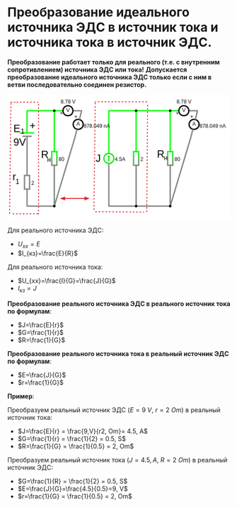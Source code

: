 # Преобразование идеального источника ЭДС в источник тока и источника тока в источник ЭДС.


**Преобразование работает только для реального (т.е. с внутренним сопротивлением) источника ЭДС или тока!**
**Допускается преобразование идеального источника ЭДС только если с ним в ветви последовательно соединен резистор.**


![упрощение схемы.](../img/71.png "упрощение схемы.")

Для реального источника ЭДС:
- $U_{хх}=E$
- $I_{кз}=\frac{E}{R}$

Для реального источника тока:
- $U_{хх}=\frac{I}{G}=\frac{J}{G}$
- $I_{кз}=J$

**Преобразование реального источника ЭДС в реального источник тока по формулам**:   
- $J=\frac{E}{r}$
- $G=\frac{1}{r}$
- $R=\frac{1}{G}$

**Преобразование реального источника тока в реальный источник ЭДС по формулам**:   
- $E=\frac{J}{G}$
- $r=\frac{1}{G}$

**Пример**:

Преобразуем реальный источник ЭДС ($E=9\ V,\ r=2\ Om$) в реальный источник тока:
- $J=\frac{E}{r} = \frac{9,V}{r2, Om}= 4.5, A$
- $G=\frac{1}{r} = \frac{1}{2} = 0.5, S$
- $R=\frac{1}{G} = \frac{1}{0.5} = 2, Om$

Преобразуем реальный источник тока ($J=4.5, A,\ R=2\ Om$) в реальный источник ЭДС:
- $G=\frac{1}{R} = \frac{1}{2} = 0.5, S$
- $E=\frac{J}{G}=\frac{4.5}{0.5}=9, V$
- $r=\frac{1}{G} = \frac{1}{0.5} = 2, Om$
